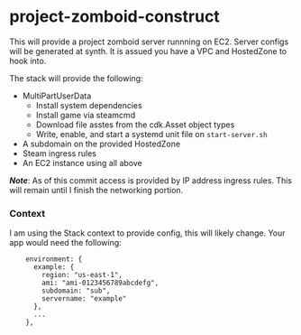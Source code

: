 
project-zomboid-construct
=========================

This will provide a project zomboid server runnning on EC2. Server configs will be generated at synth. It is assued you have a VPC and HostedZone to hook into.

The stack will provide the following:

* MultiPartUserData
  * Install system dependencies
  * Install game via steamcmd
  * Download file asstes from the cdk.Asset object types
  * Write, enable, and start a systemd unit file on `start-server.sh`
* A subdomain on the provided HostedZone
* Steam ingress rules
* An EC2 instance using all above

***Note***: As of this commit access is provided by IP address ingress rules. This will remain until I finish the networking portion.

### Context

I am using the Stack context to provide config, this will likely change. Your app would need the following:

```
    environment: {
      example: {
        region: "us-east-1",
        ami: "ami-0123456789abcdefg",
        subdomain: "sub",
        servername: "example"
      },
      ...
    },
```
